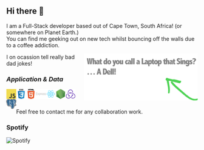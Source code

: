 ## Hi there 👋

I am a Full-Stack developer based out of Cape Town, South Africa! (or somewhere on Planet Earth.) <br/>
You can find me geeking out on new tech whilst bouncing off the walls due to a coffee addiction.
<br>

<p>
  <img width="300" align='right' src="https://github.com/CodedByDom/CodedByDom/blob/main/src/Dad-joke.png?raw=true">
</p>

I on ocassion tell really bad dad jokes!

### _Application & Data_  
<img align="left" alt="JavaScript" width="26px" src="https://raw.githubusercontent.com/github/explore/80688e429a7d4ef2fca1e82350fe8e3517d3494d/topics/javascript/javascript.png" />
<img align="left" alt="CSS" width="26px" src="https://raw.githubusercontent.com/github/explore/80688e429a7d4ef2fca1e82350fe8e3517d3494d/topics/css/css.png" />
<img align="left" alt="HTML" width="26px" src="https://raw.githubusercontent.com/github/explore/80688e429a7d4ef2fca1e82350fe8e3517d3494d/topics/html/html.png" />  
<img align="left" alt="ExpressJS" width="26px" src="https://raw.githubusercontent.com/github/explore/80688e429a7d4ef2fca1e82350fe8e3517d3494d/topics/express/express.png" />
<img align="left" alt="React" width="26px" src="https://raw.githubusercontent.com/github/explore/80688e429a7d4ef2fca1e82350fe8e3517d3494d/topics/react/react.png" />
<img align="left" alt="NodeJS" width="26px" src="https://raw.githubusercontent.com/github/explore/80688e429a7d4ef2fca1e82350fe8e3517d3494d/topics/nodejs/nodejs.png" />
<img align="left" alt="Redux" width="26px" src="https://raw.githubusercontent.com/github/explore/80688e429a7d4ef2fca1e82350fe8e3517d3494d/topics/redux/redux.png" />  
<img align="left" alt="SQL/PostGresSQL" width="26px" src="https://raw.githubusercontent.com/github/explore/80688e429a7d4ef2fca1e82350fe8e3517d3494d/topics/postgresql/postgresql.png" /><br>
<br>
<br>
Feel free to contact me for any collaboration work.   
<br>  

### Spotify
![Spotify](https://spotify-now-playing.codedbydom.vercel.app/api/spotify)
